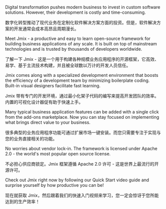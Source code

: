 Digital transformation pushes modern business to invest in custom software solutions. However, their development is costly and time-consuming.

数字化转型推动了现代业务在定制化软件解决方案方面的投资。但是，软件解决方案的开发通常会成本高昂且周期漫长。

Meet Jmix - a productive and easy to learn open-source framework for building business applications of any scale. It is built on top of mainstream technologies and is trusted by thousands of developers worldwide.

了解一下 Jmix - 这是一个用于构建各种规模业务应用程序的开源框架，它高效、易学、基于主流技术构建，并且被全球数以万计的开发人员信任。


Jmix comes along with a specialized development environment that boosts the efficiency of a development team by minimizing boilerplate coding. Built-in visual designers facilitate fast learning. 

Jmix 带有专门的开发环境，通过最小化架子代码的编写来提高开发团队的效率。内置的可视化设计器促有助于快速上手。

Many typical business application features can be added with a single click from the add-ons marketplace. Now you can stay focused on implementing what brings direct value to your business.

很多典型的业务应用程序功能可通过扩展市场一键安装。而您只需要专注于实现与您的业务直接相关的功能。


No worries about vendor lock-in. The framework is licensed under Apache 2.0 - the world's most popular open source license.

不必担心供应商锁定。Jmix 框架遵循 Apache 2.0 许可 - 这是世界上最流行的开源许可。

Check out Jmix right now by following our Quick Start video guide and surprise yourself by how productive you can be!

现在就获取 Jmix，然后跟着我们的快速入门视频来学习，您一定会惊讶于您所能达到的生产效率！ 

